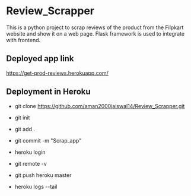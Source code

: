 # Review_Scrapper
This is a python project to scrap reviews of the product from the Filpkart website and show it on a web page. Flask framework is used to integrate with frontend.

## Deployed app link
https://get-prod-reviews.herokuapp.com/

## Deployment in Heroku
- git clone https://github.com/aman2000jaiswal14/Review_Scrapper.git
- git init
- git add .
- git commit -m "Scrap_app"
- heroku login
- git remote -v
- git push heroku master


- heroku logs --tail
